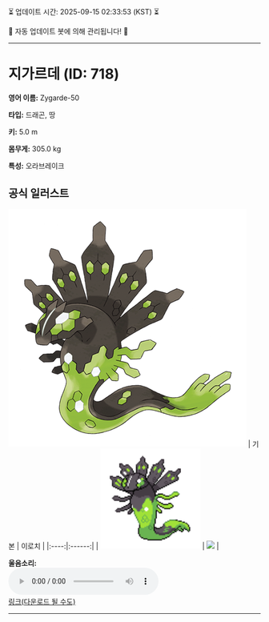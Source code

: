 
⏳ 업데이트 시간: 2025-09-15 02:33:53 (KST) ⏳

🤖 자동 업데이트 봇에 의해 관리됩니다! 🤖

---

# 지가르데 (ID: 718)
**영어 이름:** Zygarde-50

**타입:** 드래곤, 땅

**키:** 5.0 m

**몸무게:** 305.0 kg

**특성:** 오라브레이크

## 공식 일러스트
![](https://raw.githubusercontent.com/PokeAPI/sprites/master/sprites/pokemon/other/official-artwork/718.png)
| 기본 | 이로치 |
|:----:|:------:|
| <img src="https://raw.githubusercontent.com/PokeAPI/sprites/master/sprites/pokemon/718.png" width="200"> | <img src="https://raw.githubusercontent.com/PokeAPI/sprites/master/sprites/pokemon/shiny/718.png" width="200"> |

**울음소리:**<br><audio controls src="https://raw.githubusercontent.com/PokeAPI/cries/main/cries/pokemon/latest/718.ogg"></audio><br> [링크(다운로드 될 수도)](https://raw.githubusercontent.com/PokeAPI/cries/main/cries/pokemon/latest/718.ogg)


---
